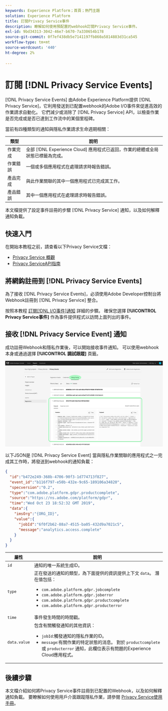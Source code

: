 ```yaml
---
keywords: Experience Platform；首頁；熱門主題
solution: Experience Platform
title: 訂閱Privacy Service事件
description: 瞭解如何使用預配置的webhook訂閱Privacy Service事件。
exl-id: 9bd34313-3042-46e7-b670-7a330654b178
source-git-commit: 0f7ef438db5e7141197fb860a5814883d31ca545
workflow-type: tm+mt
source-wordcount: '440'
ht-degree: 2%

---
```


# 訂閱 [!DNL Privacy Service Events]

[!DNL Privacy Service Events] 由Adobe Experience Platform提供 [!DNL Privacy Service]，它利用發送到已配置webhook的Adobe I/O事件來促進高效的作業請求自動化。 它們減少或消除了 [!DNL Privacy Service] API，以檢查作業是否完成或是否已達到工作流中的某個里程碑。

當前有四種類型的通知與隱私作業請求生命週期相關：

| 類型 | 說明 |
| --- | --- |
| 作業完成 | 全部 [!DNL Experience Cloud] 應用程式已返回，作業的總體或全局狀態已標籤為完成。 |
| 作業錯誤 | 一個或多個應用程式在處理請求時報告錯誤。 |
| 產品完成 | 與此作業關聯的其中一個應用程式已完成其工作。 |
| 產品錯誤 | 其中一個應用程式在處理請求時報告錯誤。 |

本文檔提供了設定事件註冊的步驟 [!DNL Privacy Service] 通知，以及如何解釋通知負載。

## 快速入門

在開始本教程之前，請查看以下Privacy Service文檔：

* [Privacy Service 概觀](./home.md)
* [Privacy ServiceAPI指南](./api/overview.md)

## 將網鈎註冊到 [!DNL Privacy Service Events]

為了接收 [!DNL Privacy Service Events]，必須使用Adobe Developer控制台將Webhook註冊到 [!DNL Privacy Service] 整合。

按照本教程 [訂閱[!DNL I/O事件]通知](../observability/alerts/subscribe.md) 詳細的步驟。 確保您選擇 **[!UICONTROL Privacy Service事件]** 作為事件提供程式以訪問上面列出的事件。

## 接收 [!DNL Privacy Service Event] 通知

成功註冊Webhook和隱私作業後，可以開始接收事件通知。 可以使用webhook本身或通過選擇 **[!UICONTROL 調試跟蹤]** 頁籤。

![](images/privacy-events/debug-tracing.png)

以下JSON是 [!DNL Privacy Service Event] 當與隱私作業關聯的應用程式之一完成其工作時，將發送到webhook的通知負載：

```json
{
  "id":"b472e249-368b-4706-90f3-1d774713f827",
  "event_id":"b116f797-e50b-432e-9c65-189106a34820",
  "specversion":"0.2",
  "type":"com.adobe.platform.gdpr.productcomplete",
  "source":"https://ns.adobe.com/platform/gdpr",
  "time":"Wed Oct 23 18:52:32 GMT 2019",
  "data":{
    "imsOrg":"{ORG_ID}",
    "value":{
      "jobId":"6f0f2b62-88a7-4515-ba05-432d9a7021c5",
      "message":"analytics.access.complete"
    }
  }
}
```

| 屬性 | 說明 |
| --- | --- |
| `id` | 通知的唯一系統生成ID。 |
| `type` | 正在發送的通知的類型，為下面提供的資訊提供上下文 `data`。 潛在值包括： <ul><li>`com.adobe.platform.gdpr.jobcomplete`</li><li>`com.adobe.platform.gdpr.joberror`</li><li>`com.adobe.platform.gdpr.productcomplete`</li><li>`com.adobe.platform.gdpr.producterror`</li></ul> |
| `time` | 事件發生時間的時間戳。 |
| `data.value` | 包含有關觸發通知的其他資訊： <ul><li>`jobId`:觸發通知的隱私作業的ID。</li><li>`message`:有關作業的特定狀態的消息。 對於 `productcomplete` 或 `producterror` 通知，此欄位表示有問題的Experience Cloud應用程式。</li></ul> |

## 後續步驟

本文檔介紹如何將Privacy Service事件註冊到已配置的Webhook，以及如何解釋通知負載。 要瞭解如何使用用戶介面跟蹤隱私作業，請參閱 [Privacy Service使用手冊](./ui/user-guide.md)。
